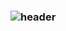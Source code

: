 ### ![header](https://capsule-render.vercel.app/api?type=waving&color=7F7FD5&text=%20Jaesung&nbsp;Park%20%20&height=200&fontSize=90&fontColor=ffffff)
<!--
**yoki06161/yoki06161** is a ✨ _special_ ✨ repository because its `README.md` (this file) appears on your GitHub profile.

[![Top Langs](https://github-readme-stats.vercel.app/api/top-langs/?username='user ID'&layout=compact&custom_title=My&nbsp;Language&nbsp;)](https://github.com/anuraghazra/github-readme-stats)
